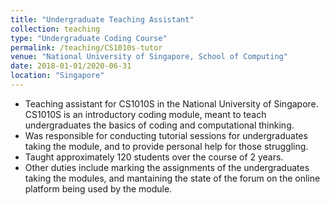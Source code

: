 ```yaml
---
title: "Undergraduate Teaching Assistant"
collection: teaching
type: "Undergraduate Coding Course"
permalink: /teaching/CS1010s-tutor
venue: "National University of Singapore, School of Computing"
date: 2018-01-01/2020-06-31
location: "Singapore"
---
```


* Teaching assistant for CS1010S in the National University of Singapore. CS1010S is an introductory coding module, meant to teach undergraduates the basics of coding and computational thinking.
* Was responsible for conducting tutorial sessions for undergraduates taking the module, and to provide personal help for those struggling.
* Taught approximately 120 students over the course of 2 years.
* Other duties include marking the assignments of the undergraduates taking the modules, and mantaining the state of the forum on the online platform being used by the module.

